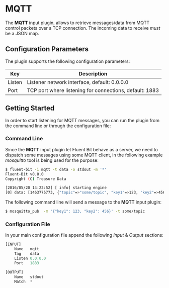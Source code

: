 # MQTT

The __MQTT__ input plugin, allows to retrieve messages/data from MQTT control packets over a TCP connection. The incoming data to receive _must_ be a JSON map.

## Configuration Parameters

The plugin supports the following configuration parameters:

| Key      | Description       |
| ---------|-------------------|
| Listen   | Listener network interface, default: 0.0.0.0 |
| Port     | TCP port where listening for connections, default: 1883 |

## Getting Started

In order to start listening for MQTT messages, you can run the plugin from the command line or through the configuration file:

### Command Line

Since the __MQTT__ input plugin let Fluent Bit behave as a server, we need to dispatch some messages using some MQTT client, in the following example _mosquitto_ tool is being used for the purpose:

```bash
$ fluent-bit -i mqtt -t data -o stdout -m '*'
Fluent-Bit v0.8.0
Copyright (C) Treasure Data

[2016/05/20 14:22:52] [ info] starting engine
[0] data: [1463775773, {"topic"=>"some/topic", "key1"=>123, "key2"=>456}]
```

The following command line will send a message to the __MQTT__ input plugin:

```bash
$ mosquitto_pub  -m '{"key1": 123, "key2": 456}' -t some/topic
```

### Configuration File

In your main configuration file append the following _Input_ & _Output_ sections:

```python
[INPUT]
    Name   mqtt
    Tag    data
    Listen 0.0.0.0
    Port   1883

[OUTPUT]
    Name   stdout
    Match  *
```
